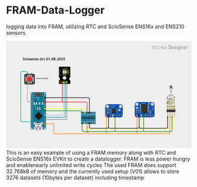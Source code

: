 # FRAM-Data-Logger
logging data into FRAM, utilizing RTC and ScioSense ENS16x and ENS210 sensors

<img src="./pic/FRAM_DATA_Logger_V01.png" width="800">
This is an easy example of using a FRAM memory along with RTC and ScioSense ENS16x EVKit to create a datalogger. FRAM is less power hungry and enablenearly unlimited write cycles
The used FRAM does support 32.768kB of memory and the currently used setup (V01) allows to store 3276 datasets (10bytes per dataset) including timestamp
